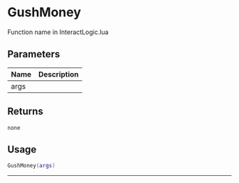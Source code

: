 # GushMoney

Function name in InteractLogic.lua

## Parameters

| Name | Description |
| ---- | ----------- |
| args |             |

## Returns

`none`

## Usage

```lua
GushMoney(args)
```

---
